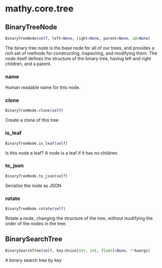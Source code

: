 # mathy.core.tree

## BinaryTreeNode
```python
BinaryTreeNode(self, left=None, right=None, parent=None, id=None)
```

The binary tree node is the base node for all of our trees, and provides a
rich set of methods for constructing, inspecting, and modifying them.
The node itself defines the structure of the binary tree, having left and right
children, and a parent.

### name
Human readable name for this node.
### clone
```python
BinaryTreeNode.clone(self)
```
Create a clone of this tree
### is_leaf
```python
BinaryTreeNode.is_leaf(self)
```
Is this node a leaf?  A node is a leaf if it has no children.
### to_json
```python
BinaryTreeNode.to_json(self)
```
Serialize the node as JSON
### rotate
```python
BinaryTreeNode.rotate(self)
```

Rotate a node, changing the structure of the tree, without modifying
the order of the nodes in the tree.

## BinarySearchTree
```python
BinarySearchTree(self, key:Union[str, int, float]=None, **kwargs)
```
A binary search tree by key
